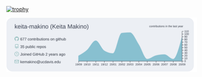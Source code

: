 [![trophy](https://github-profile-trophy.vercel.app/?username=keita-makino)](https://github.com/ryo-ma/github-profile-trophy)

[![](https://raw.githubusercontent.com/keita-makino/keita-makino/master/profile-summary-card-output/nord_bright/0-profile-details.svg)](https://github.com/vn7n24fzkq/github-profile-summary-cards)
